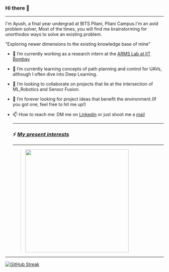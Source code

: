 ### Hi there 👋

--------------

I'm Ayush, a final year undergrad at BITS Pilani, Pilani Campus.I'm an avid problem solver, Most of the times, you will find me brainstorming for unorthodox ways to solve an existing problem.  

"Exploring newer dimensions to the existing knowledge base of mine"   

- 🔭 I’m currently working as a research intern at the  [ARMS Lab at IIT Bombay](https://www.sc.iitb.ac.in/robotics/)

- 🌱 I’m currently learning concepts of path planning and control for UAVs, although I often dive into Deep Learning.

- 👯 I’m looking to collaborate on projects that lie at the intersection of ML,Robotics and Sensor Fusion.

- 🤔 I’m forever looking for project ideas that benefit the environment.(If you got one, feel free to hit me up!) 

- 📫 How to reach me: DM me on [Linkedin](https://www.linkedin.com/in/ay-agrawal/) or just shoot me a [mail](mailto:ay.agrawal812@gmail.com)
  
  ---------
  
  ### ⚡ ***<u><b>My present interests</b></u>***
  
  ------------
  
  > <img title="" src="https://lh3.googleusercontent.com/B_OoTti9VRAuewFAqlvxVytShGzTU4pduHh1pzugeWuXMW1QNJIj1MW4P4bJAWcQTTmZQBRmY1lUI7YmRHZrr9mwgRSXdav6AD9cQFyfAZcdLPBS7bFBvKALqvTCDG6_eq6u3mMl" alt="" data-align="center" width="328">

--------

[![GitHub Streak](http://github-readme-streak-stats.herokuapp.com?user=Ayush8120&theme=blood-dark&hide_border=true)](https://git.io/streak-stats)

